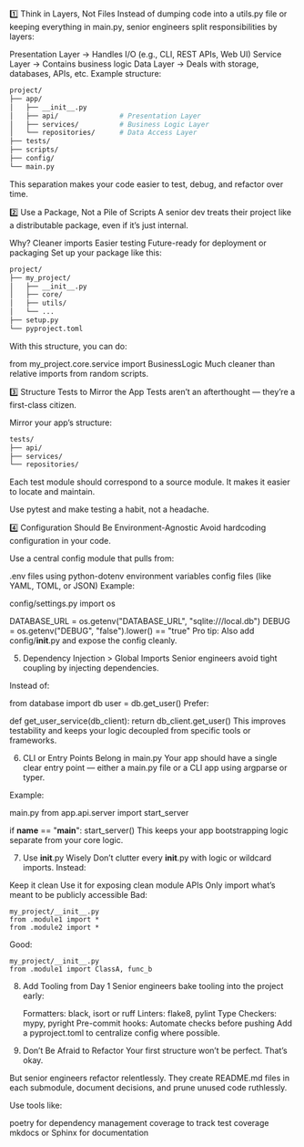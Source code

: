 1️⃣ Think in Layers, Not Files
Instead of dumping code into a utils.py file or keeping everything in main.py, senior engineers split responsibilities by layers:

Presentation Layer → Handles I/O (e.g., CLI, REST APIs, Web UI)
Service Layer → Contains business logic
Data Layer → Deals with storage, databases, APIs, etc.
Example structure:

```bash
project/
├── app/
│   ├── __init__.py
│   ├── api/               # Presentation Layer
│   ├── services/          # Business Logic Layer
│   └── repositories/      # Data Access Layer
├── tests/
├── scripts/
├── config/
└── main.py
```
This separation makes your code easier to test, debug, and refactor over time.

2️⃣ Use a Package, Not a Pile of Scripts
A senior dev treats their project like a distributable package, even if it’s just internal.

Why?
Cleaner imports
Easier testing
Future-ready for deployment or packaging
Set up your package like this:

```bash
project/
├── my_project/
│   ├── __init__.py
│   ├── core/
│   ├── utils/
│   └── ...
├── setup.py
└── pyproject.toml
```
With this structure, you can do:

from my_project.core.service import BusinessLogic
Much cleaner than relative imports from random scripts.

3️⃣ Structure Tests to Mirror the App
Tests aren’t an afterthought — they’re a first-class citizen.

Mirror your app’s structure:

```bash
tests/
├── api/
├── services/
└── repositories/
```
Each test module should correspond to a source module. It makes it easier to locate and maintain.

Use pytest and make testing a habit, not a headache.

4️⃣ Configuration Should Be Environment-Agnostic
Avoid hardcoding configuration in your code.

Use a central config module that pulls from:

.env files using python-dotenv
environment variables
config files (like YAML, TOML, or JSON)
Example:

config/settings.py
import os

DATABASE_URL = os.getenv("DATABASE_URL", "sqlite:///local.db")
DEBUG = os.getenv("DEBUG", "false").lower() == "true"
Pro tip: Also add config/__init__.py and expose the config cleanly.

5. Dependency Injection > Global Imports
Senior engineers avoid tight coupling by injecting dependencies.

Instead of:

from database import db
user = db.get_user()
Prefer:

def get_user_service(db_client):
    return db_client.get_user()
This improves testability and keeps your logic decoupled from specific tools or frameworks.

6. CLI or Entry Points Belong in main.py
Your app should have a single clear entry point — either a main.py file or a CLI app using argparse or typer.

Example:

main.py
from app.api.server import start_server

if __name__ == "__main__":
    start_server()
This keeps your app bootstrapping logic separate from your core logic.

7. Use __init__.py Wisely
Don’t clutter every __init__.py with logic or wildcard imports. Instead:

Keep it clean
Use it for exposing clean module APIs
Only import what’s meant to be publicly accessible
Bad:

    my_project/__init__.py
    from .module1 import *
    from .module2 import *

Good:

    my_project/__init__.py
    from .module1 import ClassA, func_b


8. Add Tooling from Day 1
Senior engineers bake tooling into the project early:

    Formatters: black, isort or ruff
    Linters: flake8, pylint
    Type Checkers: mypy, pyright
    Pre-commit hooks: Automate checks before pushing
Add a pyproject.toml to centralize config where possible.

9. Don’t Be Afraid to Refactor
Your first structure won’t be perfect. That’s okay.

But senior engineers refactor relentlessly. They create README.md files in each submodule, document decisions, and prune unused code ruthlessly.

Use tools like:

poetry for dependency management
coverage to track test coverage
mkdocs or Sphinx for documentation
